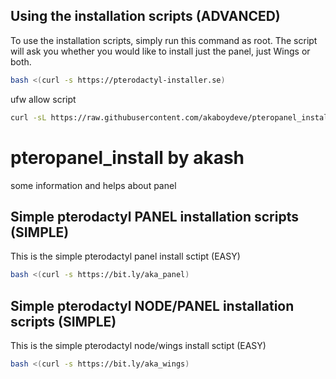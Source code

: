 ## Using the installation scripts (ADVANCED)

To use the installation scripts, simply run this command as root. The script will ask you whether you would like to install just the panel, just Wings or both.

```bash
bash <(curl -s https://pterodactyl-installer.se)
```

ufw allow script
```bash
curl -sL https://raw.githubusercontent.com/akaboydeve/pteropanel_install/refs/heads/main/ufw_allow_ports.sh | sudo bash
```


# pteropanel_install by akash
some information and helps about panel

## Simple pterodactyl PANEL installation scripts (SIMPLE)
This is the simple pterodactyl panel install sctipt (EASY)
```bash
bash <(curl -s https://bit.ly/aka_panel)
```

## Simple pterodactyl NODE/PANEL installation scripts (SIMPLE)
This is the simple pterodactyl node/wings install sctipt (EASY)
```bash
bash <(curl -s https://bit.ly/aka_wings)
```



